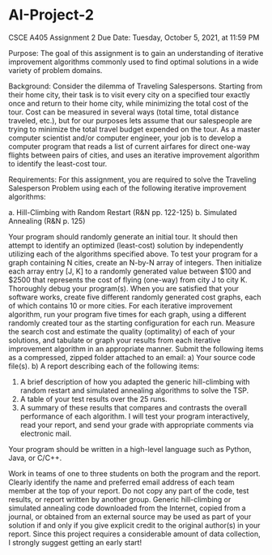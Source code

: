 # AI-Project-2
CSCE A405 Assignment 2
Due Date: Tuesday, October 5, 2021, at 11:59 PM

Purpose: The goal of this assignment is to gain an understanding of iterative improvement algorithms commonly used to find optimal solutions in a wide variety of problem domains.

Background: Consider the dilemma of Traveling Salespersons. Starting from their home city, their task is to visit every city on a specified tour exactly once and return to their home city, while minimizing the total cost of the tour. Cost can be measured in several ways (total time, total distance traveled, etc.), but for our purposes lets assume that our salespeople are trying to minimize the total travel budget expended on the tour. As a master computer scientist and/or computer engineer, your job is to develop a computer program that reads a list of current airfares for direct one-way flights between pairs of cities, and uses an iterative improvement algorithm to identify the least-cost tour.

Requirements: For this assignment, you are required to solve the Traveling Salesperson Problem using each of the following iterative improvement algorithms:

a.	Hill-Climbing with Random Restart (R&N pp. 122-125)
b.	Simulated Annealing (R&N p. 125)

Your program should randomly generate an initial tour. It should then attempt to identify an optimized (least-cost) solution by independently utilizing each of the algorithms specified above.
To test your program for a graph containing N cities, create an N-by-N array of integers. Then initialize each array entry [J, K] to a randomly generated value between $100 and $2500 that represents the cost of flying (one-way) from city J to city K. Thoroughly debug your program(s). When you are satisfied that your software works, create five different randomly generated cost graphs, each of which contains 10 or more cities. For each iterative improvement algorithm, run your program five times for each graph, using a different randomly created tour as the starting configuration for each run. Measure the search cost and estimate the quality (optimality) of each of your solutions, and tabulate or graph your results from each iterative improvement algorithm in an appropriate manner.
Submit the following items as a compressed, zipped folder attached to an email:
a)	Your source code file(s).
b)	A report describing each of the following items:
1.	A brief description of how you adapted the generic hill-climbing with random restart and simulated annealing algorithms to solve the TSP.
2.	A table of your test results over the 25 runs.
3.	A summary of these results that compares and contrasts the overall performance of each algorithm.
I will test your program interactively, read your report, and send your grade with appropriate comments via electronic mail.

Your program should be written in a high-level language such as Python, Java, or C/C++.

Work in teams of one to three students on both the program and the report. Clearly identify the name and preferred email address of each team member at the top of your report. Do not copy any part of the code, test results, or report written by another group. Generic hill-climbing or simulated annealing code downloaded from the Internet, copied from a journal, or obtained from an external source may be used as part of your solution if and only if you give explicit credit to the original author(s) in your report. Since this project requires a considerable amount of data collection, I strongly suggest getting an early start!
